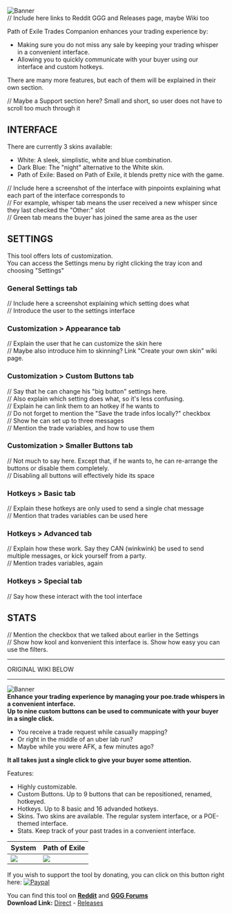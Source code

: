 ![Banner](https://raw.githubusercontent.com/lemasato/POE-Trades-Helper/dev/Resources/Others/ForumBanner_NoBackground.png)  
// Include here links to Reddit GGG and Releases page, maybe Wiki too  
  
Path of Exile Trades Companion enhances your trading experience by:    
- Making sure you do not miss any sale by keeping your trading whisper in a convenient interface.    
- Allowing you to quickly communicate with your buyer using our interface and custom hotkeys.    
  
There are many more features, but each of them will be explained in their own section.  
  
// Maybe a Support section here? Small and short, so user does not have to scroll too much through it  
  
## INTERFACE  
  
There are currently 3 skins available:  
- White: A sleek, simplistic, white and blue combination.  
- Dark Blue: The "night" alternative to the White skin.  
- Path of Exile: Based on Path of Exile, it blends pretty nice with the game.  
  
// Include here a screenshot of the interface with pinpoints explaining what each part of the interface corresponds to  
// For example, whisper tab means the user received a new whisper since they last checked the "Other:" slot  
// Green tab means the buyer has joined the same area as the user  
  
## SETTINGS  
  
This tool offers lots of customization.  
You can access the Settings menu by right clicking the tray icon and choosing "Settings"  
  
### General Settings tab  
  
// Include here a screenshot explaining which setting does what  
// Introduce the user to the settings interface  
  
### Customization > Appearance tab  
  
// Explain the user that he can customize the skin here  
// Maybe also introduce him to skinning? Link "Create your own skin" wiki page.  
  
### Customization > Custom Buttons tab  
  
// Say that he can change his "big button" settings here.  
// Also explain which setting does what, so it's less confusing.  
// Explain he can link them to an hotkey if he wants to  
// Do not forget to mention the "Save the trade infos locally?" checkbox  
// Show he can set up to three messages  
// Mention the trade variables, and how to use them  
  
### Customization > Smaller Buttons tab  
  
// Not much to say here. Except that, if he wants to, he can re-arrange the buttons or disable them completely.  
// Disabling all buttons will effectively hide its space  
  
### Hotkeys > Basic tab  
  
// Explain these hotkeys are only used to send a single chat message  
// Mention that trades variables can be used here  
  
### Hotkeys > Advanced tab  
  
// Explain how these work. Say they CAN (winkwink) be used to send multiple messages, or kick yourself from a party.  
// Mention trades variables, again  
  
### Hotkeys > Special tab  
  
// Say how these interact with the tool interface  
  
## STATS  
  
// Mention the checkbox that we talked about earlier in the Settings  
// Show how kool and konvenient this interface is. Show how easy you can use the filters.  
  
  
  
  
  
  
  
  
  
  
  
***  
ORIGINAL WIKI BELOW  
***  
![Banner](https://raw.githubusercontent.com/lemasato/POE-Trades-Helper/dev/Resources/Others/ForumBanner_NoBackground.png)  
**Enhance your trading experience by managing your poe.trade whispers in a convenient interface.**    
**Up to nine custom buttons can be used to communicate with your buyer in a single click.**    
  
- You receive a trade request while casually mapping?    
- Or right in the middle of an uber lab run?    
- Maybe while you were AFK, a few minutes ago?    
  
**It all takes just a single click to give your buyer some attention.**  
  
Features:  
- Highly customizable.  
- Custom Buttons. Up to 9 buttons that can be repositioned, renamed, hotkeyed.  
- Hotkeys. Up to 8 basic and 16 advanded hotkeys.  
- Skins. Two skins are available. The regular system interface, or a POE-themed interface.  
- Stats. Keep track of your past trades in a convenient interface.  
  
|System|Path of Exile|  
|---|---|  
|![](https://raw.githubusercontent.com/lemasato/POE-Trades-Companion/master/Screenshots/GUI%20Trades%20System.png) | ![](https://raw.githubusercontent.com/lemasato/POE-Trades-Companion/master/Screenshots/GUI%20Trades%20PathOfExile.png)|  
  
If you wish to support the tool by donating, you can click on this button right here: [![Paypal](https://raw.githubusercontent.com/lemasato/POE-Trades-Companion/master/Resources/Others/DonatePaypal.png)](https://www.paypal.com/cgi-bin/webscr?cmd=_s-xclick&hosted_button_id=BSWU76BLQBMCU)  
  
  
You can find this tool on **[Reddit](https://www.reddit.com/r/pathofexile/comments/57oo3h)** and **[GGG Forums](https://www.pathofexile.com/forum/view-thread/1755148)**    
**Download Link:** [Direct](https://raw.githubusercontent.com/lemasato/POE-Trades-Companion/master/POE%20Trades%20Companion.exe) - [Releases](https://github.com/lemasato/POE-Trades-Companion/releases/latest)  

